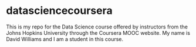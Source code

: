 datasciencecoursera
===================
This is my repo for the Data Science course offered by instructors from the Johns Hopkins University through the Coursera MOOC website. 
My name is David Williams and I am a student in this course.
